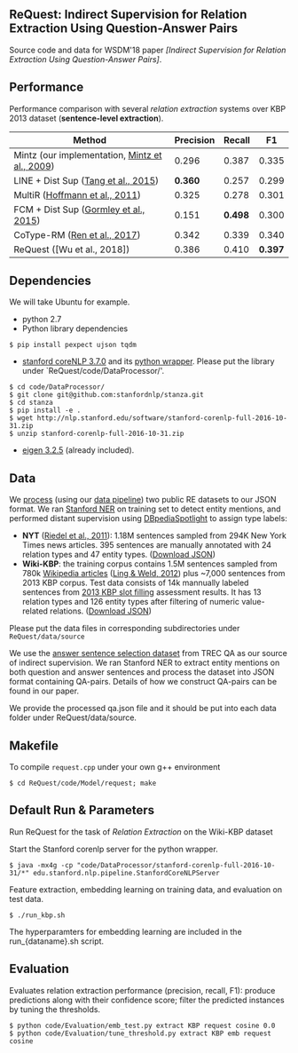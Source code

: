 ## ReQuest: Indirect Supervision for Relation Extraction Using Question-Answer Pairs

Source code and data for WSDM'18 paper *[Indirect Supervision for Relation Extraction Using Question-Answer Pairs]*. 

## Performance
Performance comparison with several *relation extraction* systems over KBP 2013 dataset (**sentence-level extraction**). 

Method | Precision | Recall | F1 
-------|-----------|--------|----
Mintz (our implementation, [Mintz et al., 2009](http://web.stanford.edu/~jurafsky/mintz.pdf)) | 0.296 | 0.387 | 0.335 
LINE + Dist Sup ([Tang et al., 2015](https://arxiv.org/pdf/1503.03578.pdf)) | **0.360** | 0.257 | 0.299 
MultiR ([Hoffmann et al., 2011](http://raphaelhoffmann.com/publications/acl2011.pdf)) | 0.325 | 0.278 | 0.301 
FCM + Dist Sup ([Gormley et al., 2015](http://www.aclweb.org/anthology/D15-1205)) | 0.151 | **0.498** | 0.300 
CoType-RM ([Ren et al., 2017](https://arxiv.org/pdf/1610.08763v1.pdf)) | 0.342 | 0.339 | 0.340
ReQuest ([Wu et al., 2018]) | 0.386 | 0.410 | **0.397**

## Dependencies

We will take Ubuntu for example.

* python 2.7
* Python library dependencies
```
$ pip install pexpect ujson tqdm
```

* [stanford coreNLP 3.7.0](http://stanfordnlp.github.io/CoreNLP/) and its [python wrapper](https://github.com/stanfordnlp/stanza). Please put the library under `ReQuest/code/DataProcessor/'.

```
$ cd code/DataProcessor/
$ git clone git@github.com:stanfordnlp/stanza.git
$ cd stanza
$ pip install -e .
$ wget http://nlp.stanford.edu/software/stanford-corenlp-full-2016-10-31.zip
$ unzip stanford-corenlp-full-2016-10-31.zip
```
* [eigen 3.2.5](http://bitbucket.org/eigen/eigen/get/3.2.5.tar.bz2) (already included). 


## Data
We [process](https://github.com/shanzhenren/StructMineDataPipeline) (using our [data pipeline](https://github.com/shanzhenren/StructMineDataPipeline)) two public RE datasets to our JSON format. We ran [Stanford NER](https://nlp.stanford.edu/software/CRF-NER.shtml) on training set to detect entity mentions, and performed distant supervision using [DBpediaSpotlight](https://github.com/dbpedia-spotlight/dbpedia-spotlight) to assign type labels:

   * **NYT** ([Riedel et al., 2011](https://pdfs.semanticscholar.org/db55/0f7af299157c67d7f1874bf784dca10ce4a9.pdf)): 1.18M sentences sampled from 294K New York Times news articles. 395 sentences are manually annotated with 24 relation types and 47 entity types. ([Download JSON](https://drive.google.com/drive/folders/0B--ZKWD8ahE4UktManVsY1REOUk?usp=sharing))
   * **Wiki-KBP**: the training corpus contains 1.5M sentences sampled from 780k [Wikipedia articles](https://github.com/xiaoling/figer) ([Ling & Weld, 2012](http://xiaoling.github.io/pubs/ling-aaai12.pdf)) plus ~7,000 sentences from 2013 KBP corpus. Test data consists of 14k mannually labeled sentences from [2013 KBP slot filling](http://surdeanu.info/kbp2013/) assessment results. It has 13 relation types and 126 entity types after filtering of numeric value-related relations. ([Download JSON](https://drive.google.com/drive/folders/0B--ZKWD8ahE4RjFLUkVQTm93WVU?usp=sharing))

Please put the data files in corresponding subdirectories under `ReQuest/data/source`

We use the [answer sentence selection dataset](https://github.com/xuchen/jacana/tree/master/tree-edit-data/answerSelectionExperiments/data) from TREC QA as our source of indirect supervision. We ran Stanford NER to extract entity mentions on both question and answer sentences and process the dataset into JSON format containing QA-pairs. Details of how we construct QA-pairs can be found in our paper.

We provide the processed qa.json file and it should be put into each data folder under ReQuest/data/source. 

## Makefile
To compile `request.cpp` under your own g++ environment
```
$ cd ReQuest/code/Model/request; make
```

## Default Run & Parameters
Run ReQuest for the task of *Relation Extraction* on the Wiki-KBP dataset

Start the Stanford corenlp server for the python wrapper.
```
$ java -mx4g -cp "code/DataProcessor/stanford-corenlp-full-2016-10-31/*" edu.stanford.nlp.pipeline.StanfordCoreNLPServer
```

Feature extraction, embedding learning on training data, and evaluation on test data.
```
$ ./run_kbp.sh  
```
The hyperparamters for embedding learning are included in the run_{dataname}.sh script.

## Evaluation
Evaluates relation extraction performance (precision, recall, F1): produce predictions along with their confidence score; filter the predicted instances by tuning the thresholds.
```
$ python code/Evaluation/emb_test.py extract KBP request cosine 0.0
$ python code/Evaluation/tune_threshold.py extract KBP emb request cosine
```
